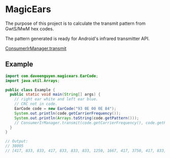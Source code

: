 # MagicEars

The purpose of this project is to calculate the transmit pattern from GwtS/MwM hex codes.

The pattern generated is ready for Android's infrared transmitter API.

[ConsumerIrManager.transmit](https://developer.android.com/reference/android/hardware/ConsumerIrManager.html#transmit(int,%20int%5B%5D))


## Example
``` java
import com.daveenguyen.magicears.EarCode;
import java.util.Arrays;

public class Example {
  public static void main(String[] args) {
    // right ear white and left ear blue.
    // CRC not in code.
    EarCode code = new EarCode("93 0E 00 0E 84");
    System.out.println(code.getCarrierFrequency());
    System.out.println(Arrays.toString(code.getPattern()));
    // ConsumerIrManager.transmit(code.getCarrierFrequency(), code.getPattern());
  }
}

// Output:
// 38005
// [417, 833, 833, 417, 833, 833, 833, 1250, 1667, 417, 3750, 417, 833, 1250, 1667, 417, 1250, 417, 1667, 833, 417, 417, 417, 1250, 417, 1250]
```
